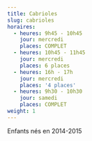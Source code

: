 ```yaml
---
title: Cabrioles
slug: cabrioles
horaires:
  - heures: 9h45 - 10h45
    jour: mercredi
    places: COMPLET
  - heures: 10h45 - 11h45
    jour: mercredi
    places: 6 places
  - heures: 16h - 17h
    jour: mercredi
    places: '4 places'
  - heures: 9h30 - 10h30
    jour: samedi
    places: COMPLET
weight: 1
---
```

Enfants nés en 2014-2015
